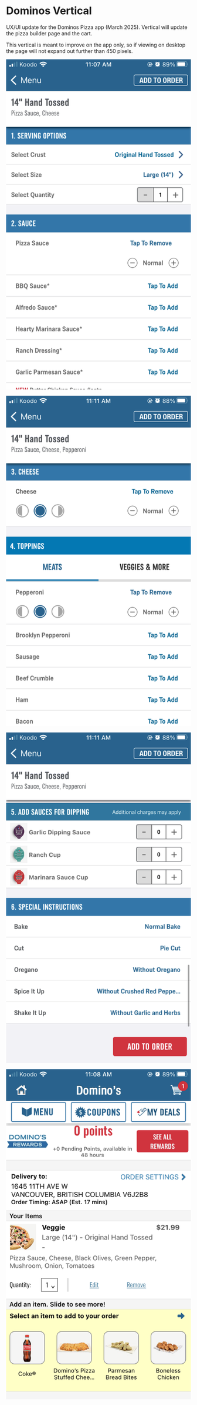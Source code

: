 # Dominos Vertical

UX/UI update for the Dominos Pizza app (March 2025). Vertical will update the pizza builder page and the cart.

This vertical is meant to improve on the app only, so if viewing on desktop the page will not expand out further
than 450 pixels.

![Customize Pizza 1](screenshots/serving-and-sauce.png)

![Customize Pizza 2](screenshots/cheese-toppings.png)

![Customize Pizza 3](screenshots/dipping-and-special-instructions.png)

![cart](screenshots/cart.png)
